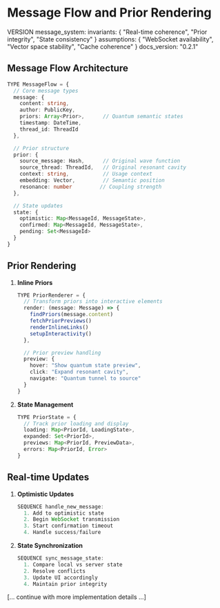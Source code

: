 # Message Flow and Prior Rendering

VERSION message_system:
invariants: {
"Real-time coherence",
"Prior integrity",
"State consistency"
}
assumptions: {
"WebSocket availability",
"Vector space stability",
"Cache coherence"
}
docs_version: "0.2.1"

## Message Flow Architecture

```typescript
TYPE MessageFlow = {
  // Core message types
  message: {
    content: string,
    author: PublicKey,
    priors: Array<Prior>,      // Quantum semantic states
    timestamp: DateTime,
    thread_id: ThreadId
  },

  // Prior structure
  prior: {
    source_message: Hash,      // Original wave function
    source_thread: ThreadId,   // Original resonant cavity
    context: string,           // Usage context
    embedding: Vector,         // Semantic position
    resonance: number         // Coupling strength
  },

  // State updates
  state: {
    optimistic: Map<MessageId, MessageState>,
    confirmed: Map<MessageId, MessageState>,
    pending: Set<MessageId>
  }
}
```

## Prior Rendering

1. **Inline Priors**
   ```typescript
   TYPE PriorRenderer = {
     // Transform priors into interactive elements
     render: (message: Message) => {
       findPriors(message.content)
       fetchPriorPreviews()
       renderInlineLinks()
       setupInteractivity()
     },

     // Prior preview handling
     preview: {
       hover: "Show quantum state preview",
       click: "Expand resonant cavity",
       navigate: "Quantum tunnel to source"
     }
   }
   ```

2. **State Management**
   ```typescript
   TYPE PriorState = {
     // Track prior loading and display
     loading: Map<PriorId, LoadingState>,
     expanded: Set<PriorId>,
     previews: Map<PriorId, PreviewData>,
     errors: Map<PriorId, Error>
   }
   ```

## Real-time Updates

1. **Optimistic Updates**
   ```typescript
   SEQUENCE handle_new_message:
     1. Add to optimistic state
     2. Begin WebSocket transmission
     3. Start confirmation timeout
     4. Handle success/failure
   ```

2. **State Synchronization**
   ```typescript
   SEQUENCE sync_message_state:
     1. Compare local vs server state
     2. Resolve conflicts
     3. Update UI accordingly
     4. Maintain prior integrity
   ```

[... continue with more implementation details ...]
